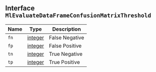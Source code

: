 ## Interface `MlEvaluateDataFrameConfusionMatrixThreshold`

| Name | Type | Description |
| - | - | - |
| `fn` | [integer](./integer.md) | False Negative |
| `fp` | [integer](./integer.md) | False Positive |
| `tn` | [integer](./integer.md) | True Negative |
| `tp` | [integer](./integer.md) | True Positive |
